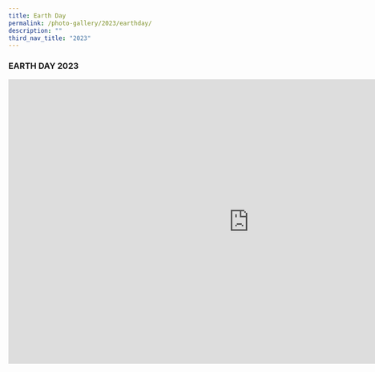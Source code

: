 ```yaml
---
title: Earth Day
permalink: /photo-gallery/2023/earthday/
description: ""
third_nav_title: "2023"
---
```

### EARTH DAY 2023

<iframe src="https://docs.google.com/presentation/d/e/2PACX-1vRPxFiN1xK1VxXQR2hggoXtoch_jvPUtxOCWOW6kJqEuPaPadulNqr5ncc7JqlvrB99mY-QLyUOoNNX/embed?start=false&amp;loop=false&amp;delayms=3000" frameborder="0" width="960" height="569" allowfullscreen="true"></iframe>